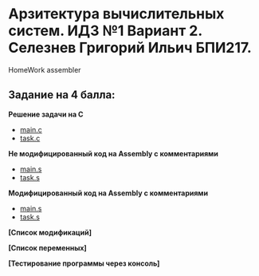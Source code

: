 # Арзитектура вычислительных систем. ИДЗ №1 Вариант 2. Селезнев Григорий Ильич БПИ217.
HomeWork assembler


## Задание на 4 балла:
**Решение задачи на C** 
* [main.c](https://github.com/Grisha1232/ABC_HW1/blob/f542b608b7c37298f6263707242377c0741eb155/Code%20C/main.c)
* [task.c](https://github.com/Grisha1232/ABC_HW1/blob/f542b608b7c37298f6263707242377c0741eb155/Code%20C/MakeB.c)

**Не модифицированный код на Assembly с комментариями**
* [main.s](https://github.com/Grisha1232/ABC_HW1/blob/e89caab8dc8a15d51fdd36d5f4ace083e2b04bff/Assembler%20non%20mod/main.s)
* [task.s](https://github.com/Grisha1232/ABC_HW1/blob/e89caab8dc8a15d51fdd36d5f4ace083e2b04bff/Assembler%20non%20mod/MakeB.s)

**Модифицированный код на Assembly с комментариями**
* [main.s](https://github.com/Grisha1232/ABC_HW1/blob/8d450683e05496c9b232887114519fa149bd5692/Assembler%20mod/main.s)
* [task.s](https://github.com/Grisha1232/ABC_HW1/blob/8d450683e05496c9b232887114519fa149bd5692/Assembler%20mod/MakeB.s)

**[Список модификаций]**

**[Список переменных]**

**[Тестирование программы через консоль]**
